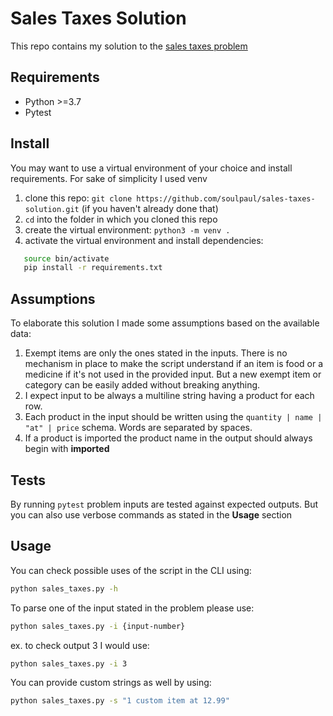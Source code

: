 # Sales Taxes Solution

This repo contains my solution to the [sales taxes problem](https://github.com/xpeppers/sales-taxes-problem)

## Requirements

- Python >=3.7
- Pytest

## Install

You may want to use a virtual environment of your choice and install requirements. For sake of simplicity I used venv

1. clone this repo: `git clone https://github.com/soulpaul/sales-taxes-solution.git` (if you haven't already done that)
2. `cd` into the folder in which you cloned this repo
3. create the virtual environment: `python3 -m venv .`
4. activate the virtual environment and install dependencies:

```bash
   source bin/activate
   pip install -r requirements.txt
```

## Assumptions

To elaborate this solution I made some assumptions based on the available data:

1. Exempt items are only the ones stated in the inputs. There is no mechanism in place to make the script understand if an item is food or a medicine if it's not used in the provided input. But a new exempt item or category can be easily added without breaking anything.
2. I expect input to be always a multiline string having a product for each row.
3. Each product in the input should be written using the `quantity | name | "at" | price` schema. Words are separated by spaces.
4. If a product is imported the product name in the output should always begin with **imported**

## Tests

By running `pytest` problem inputs are tested against expected outputs. But you can also use verbose commands as stated in the **Usage** section

## Usage

You can check possible uses of the script in the CLI using:

```bash
python sales_taxes.py -h
```

To parse one of the input stated in the problem please use:

```bash
python sales_taxes.py -i {input-number}
```

ex. to check output 3 I would use:

```bash
python sales_taxes.py -i 3
```

You can provide custom strings as well by using:

```bash
python sales_taxes.py -s "1 custom item at 12.99"
```
